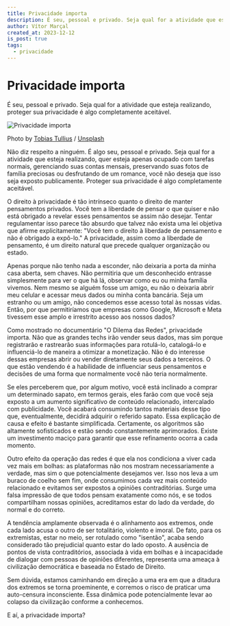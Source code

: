 ```yaml
---
title: Privacidade importa
description: É seu, pessoal e privado. Seja qual for a atividade que esteja realizando, proteger sua privacidade é algo completamente aceitável.
author: Vítor Marçal
created_at: 2023-12-12
is_post: true
tags:
  - privacidade
---
```


# Privacidade importa
É seu, pessoal e privado. Seja qual for a atividade que esteja realizando, proteger sua privacidade é algo completamente aceitável.

![Privacidade importa](https://www.marcal.dev/content/images/size/w1200/2023/12/photo-1590856029826-c7a73142bbf1.jpg)

Photo by [Tobias Tullius](https://unsplash.com/@tobiastu?utm_source=ghost&utm_medium=referral&utm_campaign=api-credit) / [Unsplash](https://unsplash.com/?utm_source=ghost&utm_medium=referral&utm_campaign=api-credit)

Não diz respeito a ninguém. É algo seu, pessoal e privado. Seja qual for a atividade que esteja realizando, quer esteja apenas ocupado com tarefas normais, gerenciando suas contas mensais, preservando suas fotos de família preciosas ou desfrutando de um romance, você não deseja que isso seja exposto publicamente. Proteger sua privacidade é algo completamente aceitável.

O direito à privacidade é tão intrínseco quanto o direito de manter pensamentos privados. Você tem a liberdade de pensar o que quiser e não está obrigado a revelar esses pensamentos se assim não desejar. Tentar regulamentar isso parece tão absurdo que talvez não exista uma lei objetiva que afirme explicitamente: "Você tem o direito à liberdade de pensamento e não é obrigado a expô-lo." A privacidade, assim como a liberdade de pensamento, é um direito natural que precede qualquer organização ou estado.

Apenas porque não tenho nada a esconder, não deixaria a porta da minha casa aberta, sem chaves. Não permitiria que um desconhecido entrasse simplesmente para ver o que há lá, observar como eu ou minha família vivemos. Nem mesmo se alguém fosse um amigo, eu não o deixaria abrir meu celular e acessar meus dados ou minha conta bancária. Seja um estranho ou um amigo, não concedemos esse acesso total às nossas vidas. Então, por que permitiríamos que empresas como Google, Microsoft e Meta tivessem esse amplo e irrestrito acesso aos nossos dados?

Como mostrado no documentário "O Dilema das Redes", privacidade importa. Não que as grandes techs irão vender seus dados, mas sim porque registrarão e rastrearão suas informações para rotulá-lo, catalogá-lo e influenciá-lo de maneira a otimizar a monetização. Não é do interesse dessas empresas abrir ou vender diretamente seus dados a terceiros. O que estão vendendo é a habilidade de influenciar seus pensamentos e decisões de uma forma que normalmente você não teria normalmente.

Se eles perceberem que, por algum motivo, você está inclinado a comprar um determinado sapato, em termos gerais, eles farão com que você seja exposto a um aumento significativo de conteúdo relacionado, intercalado com publicidade. Você acabará consumindo tantos materiais desse tipo que, eventualmente, decidirá adquirir o referido sapato. Essa explicação de causa e efeito é bastante simplificada. Certamente, os algoritmos são altamente sofisticados e estão sendo constantemente aprimorados. Existe um investimento maciço para garantir que esse refinamento ocorra a cada momento.

Outro efeito da operação das redes é que ela nos condiciona a viver cada vez mais em bolhas: as plataformas não nos mostram necessariamente a verdade, mas sim o que potencialmente desejamos ver. Isso nos leva a um buraco de coelho sem fim, onde consumimos cada vez mais conteúdo relacionado e evitamos ser expostos a opiniões contraditórias. Surge uma falsa impressão de que todos pensam exatamente como nós, e se todos compartilham nossas opiniões, acreditamos estar do lado da verdade, do normal e do correto.

A tendência amplamente observada é o alinhamento aos extremos, onde cada lado acusa o outro de ser totalitário, violento e imoral. De fato, para os extremistas, estar no meio, ser rotulado como "isentão", acaba sendo considerado tão prejudicial quanto estar do lado oposto. A ausência de pontos de vista contraditórios, associada à vida em bolhas e à incapacidade de dialogar com pessoas de opiniões diferentes, representa uma ameaça à civilização democrática e baseada no Estado de Direito.

Sem dúvida, estamos caminhando em direção a uma era em que a ditadura dos extremos se torna proeminente, e corremos o risco de praticar uma auto-censura inconsciente. Essa dinâmica pode potencialmente levar ao colapso da civilização conforme a conhecemos.

E aí, a privacidade importa?